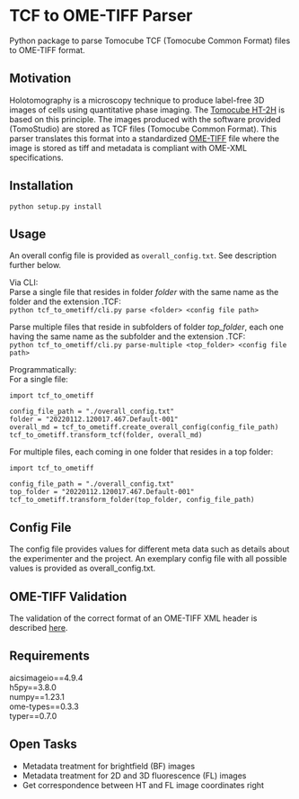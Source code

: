 # TCF to OME-TIFF Parser
Python package to parse Tomocube TCF (Tomocube Common Format) files to OME-TIFF format.

## Motivation
Holotomography is a microscopy technique to produce label-free 3D images of cells using quantitative phase imaging. The [Tomocube HT-2H](https://www.tomocube.com/product/ht-series/#HT_series_cont) is based on this principle. The images produced with the software provided (TomoStudio) are stored as TCF files (Tomocube Common Format). This parser translates this format into a standardized [OME-TIFF](https://docs.openmicroscopy.org/ome-model/5.6.3/ome-tiff/) file where the image is stored as tiff and metadata is compliant with OME-XML specifications.

## Installation
`python setup.py install`

## Usage
An overall config file is provided as `overall_config.txt`. See description further below.

Via CLI:   
Parse a single file that resides in folder _folder_ with the same name as the folder and the extension .TCF:   
`python tcf_to_ometiff/cli.py parse <folder> <config file path>`

Parse multiple files that reside in subfolders of folder _top\_folder_, each one having the same name as the subfolder and the extension .TCF:   
`python tcf_to_ometiff/cli.py parse-multiple <top_folder> <config file path>`

Programmatically:   
For a single file:
```
import tcf_to_ometiff

config_file_path = "./overall_config.txt"
folder = "20220112.120017.467.Default-001"
overall_md = tcf_to_ometiff.create_overall_config(config_file_path)
tcf_to_ometiff.transform_tcf(folder, overall_md)
```

For multiple files, each coming in one folder that resides in a top folder:
```
import tcf_to_ometiff

config_file_path = "./overall_config.txt"
top_folder = "20220112.120017.467.Default-001"
tcf_to_ometiff.transform_folder(top_folder, config_file_path)
```

## Config File
The config file provides values for different meta data such as details about the experimenter and the project. An exemplary config file with all possible values is provided as overall\_config.txt.

## OME-TIFF Validation
The validation of the correct format of an OME-TIFF XML header is described [here](https://docs.openmicroscopy.org/bio-formats/6.0.1/users/comlinetools/xml-validation.html).

## Requirements
aicsimageio==4.9.4  
h5py==3.8.0  
numpy==1.23.1  
ome-types==0.3.3  
typer==0.7.0

## Open Tasks
- Metadata treatment for brightfield (BF) images
- Metadata treatment for 2D and 3D fluorescence (FL) images
- Get correspondence between HT and FL image coordinates right
